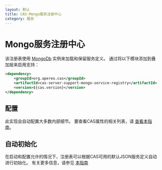 ```yaml
---
layout: 默认
title: CAS-Mongo服务注册中心
category: 服务
---
```


# Mongo服务注册中心

该注册表使用 [MongoDb](https://www.mongodb.org/) 实例来加载和保留服务定义。 通过将以下模块添加到叠加层来启用支持：

```xml
<dependency>
    <groupId>org.apereo.cas</groupId>
    <artifactId>cas-server-support-mongo-service-registry</artifactId>
    <version>${cas.version}</version>
</dependency>
```

## 配置

此实现会自动配置大多数内部细节。 要查看CAS属性的相关列表，请 [查看本指南](../configuration/Configuration-Properties.html#mongodb-service-registry)。

## 自动初始化

在启动和配置允许的情况下，注册表可以根据CAS可用的默认JSON服务定义自动进行初始化。 有关更多信息，请参见 [本指南](AutoInitialization-Service-Management.html)